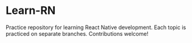 # Learn-RN
Practice repository for learning React Native development. Each topic is practiced on separate branches. Contributions welcome!
